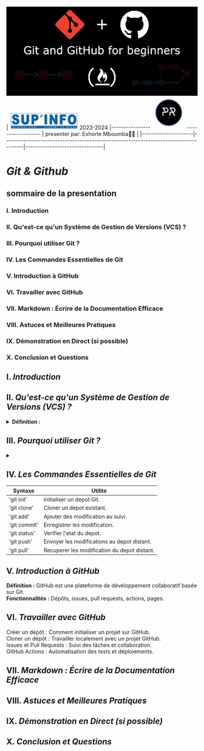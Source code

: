 ![imagit et github](https://github.com/exhorte/Git-Github/blob/main/image.png) 
  | ![sup'info](https://github.com/exhorte/Git-Github/blob/main/sup'info.png) 2023-2024 |---------------- ![PR124](https://github.com/exhorte/Git-Github/blob/main/pr124-removebg-preview%20(1).png) ------------------ | presenter par: Exhorte Mboumba👨‍💻 |
  |---------------------|--------------------------------------------------------------------------------------|--------------------------------|    
# *Git & Github*
## sommaire de la presentation
### I. Introduction <br/>
### II. Qu'est-ce qu'un Système de Gestion de Versions (VCS) ? <br/>
### III. Pourquoi utiliser Git ? <br/>
### IV. Les Commandes Essentielles de Git <br/>
### V. Introduction à GitHub <br/>
### VI. Travailler avec GitHub <br/>
### VII. Markdown : Écrire de la Documentation Efficace <br/>
### VIII. Astuces et Meilleures Pratiques <br/>
### IX. Démonstration en Direct (si possible) <br/>
### X. Conclusion et Questions <br/>

  ## I. *Introduction*
  ## II. *Qu'est-ce qu'un Système de Gestion de Versions (VCS) ?*
   <details>
     <summary><strong>Définition :</strong></summary> 
       Un VCS permet de suivre les modifications d'un projet dans le temps.
       Avantages : Collaboration, historique, sauvegarde, gestion des versions.
       Exemples de VCS : Mentionner Git, SVN, Mercurial.
   </details>
   
  ## III. *Pourquoi utiliser Git ?*
  <details>
     <summary><strong></strong></summary> 
       <strong>Popularité :</strong> Git est le VCS le plus utilisé dans le monde.<br/>
       <strong>Décentralisation :</strong> Chaque développeur a une copie complète du projet.<br/>
       <strong>Efficacité :</strong> Rapide, performant, gestion des branches et des fusions.<br/>
   </details>
  
  ## IV. *Les Commandes Essentielles de Git*
  |   Syntaxe   |  Utilite   |
  |------------|----------|
  |  'git init'  |  Initialiser un depot Git. |
  |  'git clone'  |  Cloner un depot existant. |
  |  'git add'  |  Ajouter des modification au suivi. |
  |  'git commit'  |  Enregistrer les modification. |
  |  'git status'  |  Verifier l'etat du depot. |
  |  'git push'  |  Envoyer les modifications au depot distant. |
  |  'git pull'  |  Recuperer les modification du depot distant. |
  ## V. *Introduction à GitHub*
  <strong>Définition :</strong> GitHub est une plateforme de développement collaboratif basée sur Git.<br/>
  <strong>Fonctionnalités :</strong> Dépôts, issues, pull requests, actions, pages.<br/>
  ## VI. *Travailler avec GitHub*
  Créer un dépôt : Comment initialiser un projet sur GitHub.<br/>
  Cloner un dépôt : Travailler localement avec un projet GitHub.<br/>
  Issues et Pull Requests : Suivi des tâches et collaboration.<br/>
  GitHub Actions : Automatisation des tests et déploiements.<br/>
  ## VII. *Markdown : Écrire de la Documentation Efficace*
  ## VIII. *Astuces et Meilleures Pratiques*
  ## IX. *Démonstration en Direct (si possible)*
  ## X. *Conclusion et Questions*
